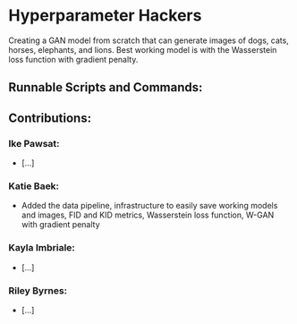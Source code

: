 # Hyperparameter Hackers
Creating a GAN model from scratch that can generate images of dogs, cats, horses, elephants, and lions. Best working model is with the Wasserstein loss function with gradient penalty. 

## Runnable Scripts and Commands:

## Contributions:

### Ike Pawsat:
- [...]
### Katie Baek:
- Added the data pipeline, infrastructure to easily save working models and images, FID and KID metrics, Wasserstein loss function, W-GAN with gradient penalty
### Kayla Imbriale:
- [...]
### Riley Byrnes:
- [...]
